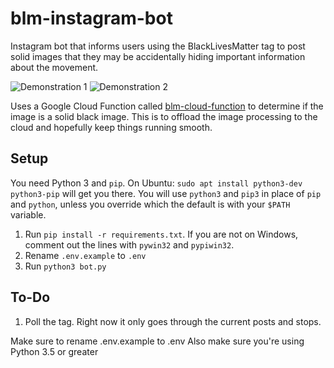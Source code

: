 # blm-instagram-bot
 Instagram bot that informs users using the BlackLivesMatter tag to post solid images that they may be accidentally hiding important information about the movement.
 
![Demonstration 1](https://i.imgur.com/cbW2vEY.png)
![Demonstration 2](https://i.imgur.com/nsYbHJl.png)

Uses a Google Cloud Function called [blm-cloud-function](https://github.com/char/blm-cloud-function) to determine if the image is a solid black image. This is to offload the image processing to the cloud and hopefully keep things running smooth.


## Setup
You need Python 3 and `pip`. On Ubuntu: `sudo apt install python3-dev python3-pip` will get you there. You will use `python3` and `pip3` in place of `pip` and `python`, unless you override which the default is with your `$PATH` variable.

1. Run `pip install -r requirements.txt`. If you are not on Windows, comment out the lines with `pywin32` and `pypiwin32`.
1. Rename `.env.example` to `.env`
1. Run `python3 bot.py`

## To-Do
1. Poll the tag. Right now it only goes through the current posts and stops.

Make sure to rename .env.example to .env
Also make sure you're using Python 3.5 or greater
